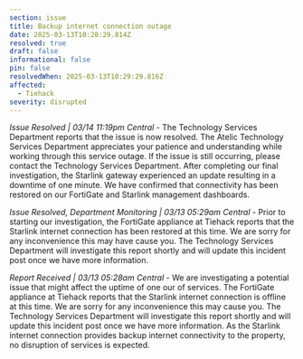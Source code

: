 ```yaml
---
section: issue
title: Backup internet connection outage
date: 2025-03-13T10:28:29.814Z
resolved: true
draft: false
informational: false
pin: false
resolvedWhen: 2025-03-13T10:29:29.816Z
affected:
  - Tiehack
severity: disrupted
---
```

*Issue Resolved | 03/14 11:19pm Central* - The Technology Services Department reports that the issue is now resolved. The Atelic Technology Services Department appreciates your patience and understanding while working through this service outage. If the issue is still occurring, please contact the Technology Services Department. After completing our final investigation, the Starlink gateway experienced an update resulting in a downtime of one minute. We have confirmed that connectivity has been restored on our FortiGate and Starlink management dashboards.

*Issue Resolved, Department Monitoring | 03/13 05:29am Central* - Prior to starting our investigation, the FortiGate appliance at Tiehack reports that the Starlink internet connection has been restored at this time. We are sorry for any inconvenience this may have cause you. The Technology Services Department will investigate this report shortly and will update this incident post once we have more information.

*Report Received | 03/13 05:28am Central* - We are investigating a potential issue that might affect the uptime of one our of services. The FortiGate appliance at Tiehack reports that the Starlink internet connection is offline at this time. We are sorry for any inconvenience this may cause you. The Technology Services Department will investigate this report shortly and will update this incident post once we have more information. As the Starlink internet  connection provides backup internet connectivity to the property, no disruption of services is expected.